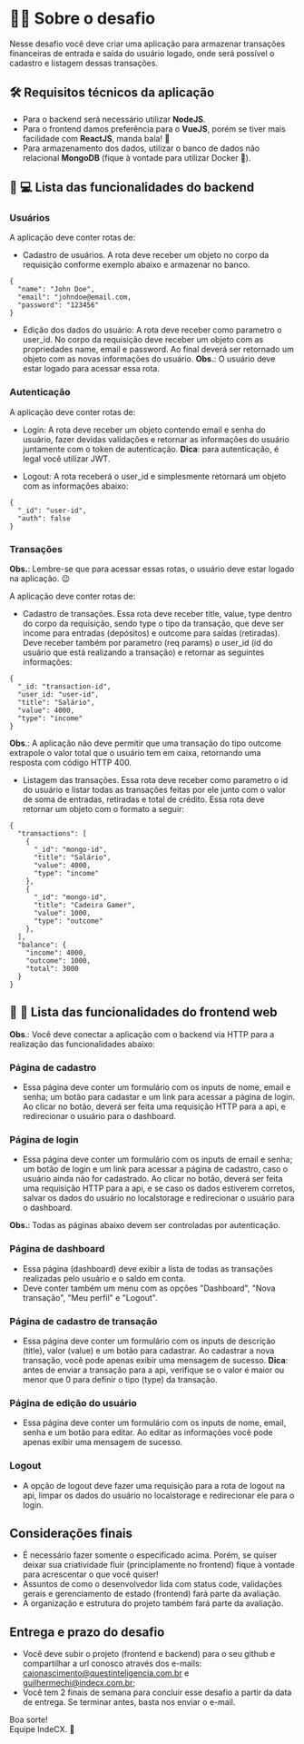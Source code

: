 # :man_technologist: Sobre o desafio 
Nesse desafio você deve criar uma aplicação para armazenar transações financeiras de entrada e saída do usuário logado, onde será possível o cadastro e listagem dessas transações.

## :hammer_and_wrench: Requisitos técnicos da aplicação
* Para o backend será necessário utilizar __NodeJS__.
* Para o frontend damos preferência para o __VueJS__, porém se tiver mais facilidade com __ReactJS__, manda bala! :bow_and_arrow:
* Para armazenamento dos dados, utilizar o banco de dados não relacional <b>MongoDB</b> (fique à vontade para utilizar Docker :whale:). 

## :scroll: :computer: Lista das funcionalidades do backend
### Usuários
A aplicação deve conter rotas de:
* Cadastro de usuários. A rota deve receber um objeto no corpo da requisição conforme exemplo abaixo e armazenar no banco.
```
{
  "name": "John Doe",
  "email": "johndoe@email.com,
  "password": "123456"
}
```
* Edição dos dados do usuário: A rota deve receber como parametro o user_id. No corpo da requisição deve receber um objeto com as propriedades name, email e password. Ao final deverá ser retornado um objeto com as novas informações do usuário. __Obs.__: O usuário deve estar logado para acessar essa rota.

### Autenticação
A aplicação deve conter rotas de:
* Login: A rota deve receber um objeto contendo email e senha do usuário, fazer devidas validações e retornar as informações do usuário juntamente com o token de autenticação. __Dica__: para autenticação, é legal você utilizar JWT.

* Logout: A rota receberá o user_id e simplesmente retornará um objeto com as informações abaixo:
```
{
  "_id": "user-id",
  "auth": false
}
```

### Transações
__Obs.__: Lembre-se que para acessar essas rotas, o usuário deve estar logado na aplicação. :wink:

A aplicação deve conter rotas de:
* Cadastro de transações. Essa rota deve receber title, value, type dentro do corpo da requisição, sendo type o tipo da transação, que deve ser income para entradas (depósitos) e outcome para saídas (retiradas). Deve receber também por parametro (req params) o user_id (id do usuário que está realizando a transação) e retornar as seguintes informações:
```
{
  "_id: "transaction-id",
  "user_id: "user-id",
  "title": "Salário",
  "value": 4000,
  "type": "income"
}
```
__Obs__.: A aplicação não deve permitir que uma transação do tipo outcome extrapole o valor total que o usuário tem em caixa, retornando uma resposta com código HTTP 400.

* Listagem das transações. Essa rota deve receber como parametro o id do usuário e listar todas as transações feitas por ele junto com o valor de soma de entradas, retiradas e total de crédito. Essa rota deve retornar um objeto com o formato a seguir:
```
{
  "transactions": [
    {
      "_id": "mongo-id",
      "title": "Salário",
      "value": 4000,
      "type": "income"
    },
    {
      "_id": "mongo-id",
      "title": "Cadeira Gamer",
      "value": 1000,
      "type": "outcome"
    },
  ],
  "balance": {
    "income": 4000,
    "outcome": 1000,
    "total": 3000
  }
}
```

## :scroll: :nail_care: Lista das funcionalidades do frontend web
__Obs__.: Você deve conectar a aplicação com o backend via HTTP para a realização das funcionalidades abaixo:

### Página de cadastro
* Essa página deve conter um formulário com os inputs de nome, email e senha; um botão para cadastar e um link para acessar a página de login. Ao clicar no botão, deverá ser feita uma requisição HTTP para a api, e redirecionar o usuário para o dashboard.

### Página de login
* Essa página deve conter um formulário com os inputs de email e senha; um botão de login e um link para acessar a página de cadastro, caso o usuário ainda não for cadastrado. Ao clicar no botão, deverá ser feita uma requisição HTTP para a api, e se caso os dados estiverem corretos, salvar os dados do usuário no localstorage e redirecionar o usuário para o dashboard.

__Obs.__: Todas as páginas abaixo devem ser controladas por autenticação.

### Página de dashboard
* Essa página (dashboard) deve exibir a lista de todas as transações realizadas pelo usuário e o saldo em conta.
* Deve conter também um menu com as opções "Dashboard", "Nova transação", "Meu perfil" e "Logout".

### Página de cadastro de transação
* Essa página deve conter um formulário com os inputs de descrição (title), valor (value) e um botão para cadastrar. Ao cadastrar a nova transação, você pode apenas exibir uma mensagem de sucesso. __Dica__: antes de enviar a transação para a api, verifique se o valor é maior ou menor que 0 para definir o tipo (type) da transação.

### Página de edição do usuário
* Essa página deve conter um formulário com os inputs de nome, email, senha e um botão para editar. Ao editar as informações você pode apenas exibir uma mensagem de sucesso. 

### Logout
* A opção de logout deve fazer uma requisição para a rota de logout na api, limpar os dados do usuário no localstorage e redirecionar ele para o login.

## Considerações finais
* É necessário fazer somente o especificado acima. Porém, se quiser deixar sua criatividade fluir (principlamente no frontend) fique à vontade para acrescentar o que você quiser!
* Assuntos de como o desenvolvedor lida com status code, validações gerais e gerenciamento de estado (frontend) fará parte da avaliação.
* A organização e estrutura do projeto também fará parte da avaliação.

## Entrega e prazo do desafio
* Você deve subir o projeto (frontend e backend) para o seu github e compartilhar a url conosco através dos e-mails: caionascimento@questinteligencia.com.br e guilhermechi@indecx.com.br;
* Você tem 2 finais de semana para concluir esse desafio a partir da data de entrega. Se terminar antes, basta nos enviar o e-mail.

Boa sorte! <br />
Equipe IndeCX. :green_heart:
